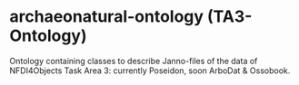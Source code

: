 # archaeonatural-ontology (TA3-Ontology) 
Ontology containing classes to describe Janno-files of the data of NFDI4Objects Task Area 3: currently Poseidon, soon ArboDat &amp; Ossobook.  
 
